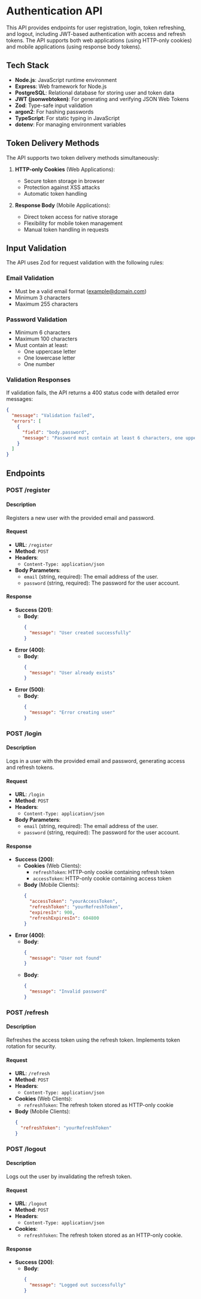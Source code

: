 # Authentication API

This API provides endpoints for user registration, login, token refreshing, and logout, including JWT-based authentication with access and refresh tokens. The API supports both web applications (using HTTP-only cookies) and mobile applications (using response body tokens).

## Tech Stack

- **Node.js**: JavaScript runtime environment
- **Express**: Web framework for Node.js
- **PostgreSQL**: Relational database for storing user and token data
- **JWT (jsonwebtoken)**: For generating and verifying JSON Web Tokens
- **Zod**: Type-safe input validation
- **argon2**: For hashing passwords
- **TypeScript**: For static typing in JavaScript
- **dotenv**: For managing environment variables

## Token Delivery Methods

The API supports two token delivery methods simultaneously:

1. **HTTP-only Cookies** (Web Applications):

   - Secure token storage in browser
   - Protection against XSS attacks
   - Automatic token handling

2. **Response Body** (Mobile Applications):
   - Direct token access for native storage
   - Flexibility for mobile token management
   - Manual token handling in requests

## Input Validation

The API uses Zod for request validation with the following rules:

### Email Validation

- Must be a valid email format (example@domain.com)
- Minimum 3 characters
- Maximum 255 characters

### Password Validation

- Minimum 6 characters
- Maximum 100 characters
- Must contain at least:
  - One uppercase letter
  - One lowercase letter
  - One number

### Validation Responses

If validation fails, the API returns a 400 status code with detailed error messages:

```json
{
  "message": "Validation failed",
  "errors": [
    {
      "field": "body.password",
      "message": "Password must contain at least 6 characters, one uppercase letter, one lowercase letter, one number"
    }
  ]
}
```

## Endpoints

### POST /register

#### Description

Registers a new user with the provided email and password.

#### Request

- **URL**: `/register`
- **Method**: `POST`
- **Headers**:
  - `Content-Type: application/json`
- **Body Parameters**:
  - `email` (string, required): The email address of the user.
  - `password` (string, required): The password for the user account.

#### Response

- **Success (201)**:
  - **Body**:
    ```json
    {
      "message": "User created successfully"
    }
    ```
- **Error (400)**:
  - **Body**:
    ```json
    {
      "message": "User already exists"
    }
    ```
- **Error (500)**:
  - **Body**:
    ```json
    {
      "message": "Error creating user"
    }
    ```

### POST /login

#### Description

Logs in a user with the provided email and password, generating access and refresh tokens.

#### Request

- **URL**: `/login`
- **Method**: `POST`
- **Headers**:
  - `Content-Type: application/json`
- **Body Parameters**:
  - `email` (string, required): The email address of the user.
  - `password` (string, required): The password for the user account.

#### Response

- **Success (200)**:
  - **Cookies** (Web Clients):
    - `refreshToken`: HTTP-only cookie containing refresh token
    - `accessToken`: HTTP-only cookie containing access token
  - **Body** (Mobile Clients):
    ```json
    {
      "accessToken": "yourAccessToken",
      "refreshToken": "yourRefreshToken",
      "expiresIn": 900,
      "refreshExpiresIn": 604800
    }
    ```
- **Error (400)**:
  - **Body**:
    ```json
    {
      "message": "User not found"
    }
    ```
  - **Body**:
    ```json
    {
      "message": "Invalid password"
    }
    ```

### POST /refresh

#### Description

Refreshes the access token using the refresh token. Implements token rotation for security.

#### Request

- **URL**: `/refresh`
- **Method**: `POST`
- **Headers**:
  - `Content-Type: application/json`
- **Cookies** (Web Clients):
  - `refreshToken`: The refresh token stored as HTTP-only cookie
- **Body** (Mobile Clients):
  ```json
  {
    "refreshToken": "yourRefreshToken"
  }
  ```

### POST /logout

#### Description

Logs out the user by invalidating the refresh token.

#### Request

- **URL**: `/logout`
- **Method**: `POST`
- **Headers**:
  - `Content-Type: application/json`
- **Cookies**:
  - `refreshToken`: The refresh token stored as an HTTP-only cookie.

#### Response

- **Success (200)**:
  - **Body**:
    ```json
    {
      "message": "Logged out successfully"
    }
    ```
